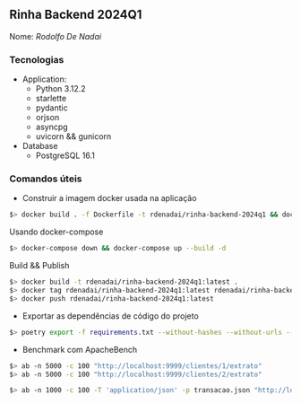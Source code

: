 ## Rinha Backend 2024Q1

Nome: _Rodolfo De Nadai_

### Tecnologias

- Application:
  - Python 3.12.2
  - starlette
  - pydantic
  - orjson
  - asyncpg
  - uvicorn && gunicorn
- Database
  - PostgreSQL 16.1

### Comandos úteis

- Construir a imagem docker usada na aplicação

```bash
$> docker build . -f Dockerfile -t rdenadai/rinha-backend-2024q1 && docker run -dp 8080:8080 rdenadai/rinha-backend-2024q1
```

Usando docker-compose

```bash
$> docker-compose down && docker-compose up --build -d
```

Build && Publish

```bash
$> docker build -t rdenadai/rinha-backend-2024q1:latest .
$> docker tag rdenadai/rinha-backend-2024q1:latest rdenadai/rinha-backend-2024q1:latest
$> docker push rdenadai/rinha-backend-2024q1:latest
```

- Exportar as dependências de código do projeto

```bash
$> poetry export -f requirements.txt --without-hashes --without-urls --output requirements.txt
```

- Benchmark com ApacheBench

```bash
$> ab -n 5000 -c 100 "http://localhost:9999/clientes/1/extrato"
$> ab -n 5000 -c 100 "http://localhost:9999/clientes/2/extrato"

$> ab -n 1000 -c 100 -T 'application/json' -p transacao.json "http://localhost:9999/clientes/1/transacoes"
```
